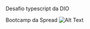 Desafio typescript da DIO

Bootcamp da Spread
![Alt Text](https://media.giphy.com/media/WXL7va9wxiUuDk75Rc/giphy.gif)
